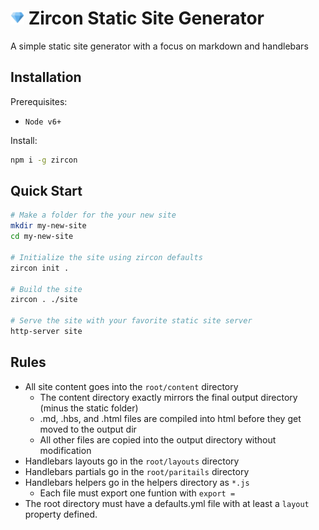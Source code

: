 # <img src="docs/static/blue-gem.png" alt="" style="width: 22px"> Zircon Static Site Generator

A simple static site generator with a focus on markdown and handlebars

## Installation

Prerequisites:
- `Node v6+`

Install:
```bash
npm i -g zircon
```

## Quick Start

```bash
# Make a folder for the your new site
mkdir my-new-site
cd my-new-site

# Initialize the site using zircon defaults
zircon init .

# Build the site
zircon . ./site

# Serve the site with your favorite static site server
http-server site
```

## Rules

- All site content goes into the `root/content` directory
  - The content directory exactly mirrors the final output directory (minus the static folder)
  - .md, .hbs, and .html files are compiled into html before they get moved to the output dir
  - All other files are copied into the output directory without modification
- Handlebars layouts go in the `root/layouts` directory
- Handlebars partials go in the `root/paritails` directory
- Handlebars helpers go in the helpers directory as `*.js`
  - Each file must export one funtion with `export =`
- The root directory must have a defaults.yml file with at least a `layout` property defined.
